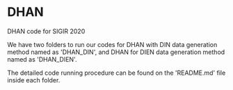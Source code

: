 # DHAN
DHAN code for SIGIR 2020

We have two folders to run our codes for DHAN with DIN data generation method named as 'DHAN_DIN', and DHAN for DIEN data 
generation method named as 'DHAN_DIEN'.

The detailed code running procedure can be found on the 'README.md' file inside each folder.
